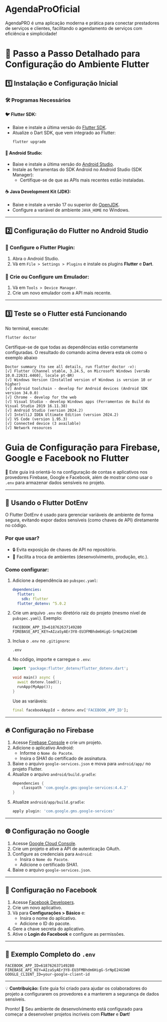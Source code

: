 # AgendaProOficial
AgendaPRO é uma aplicação moderna e prática para conectar prestadores de serviços e clientes, facilitando o agendamento de serviços com eficiência e simplicidade!


# 🚀 Passo a Passo Detalhado para Configuração do Ambiente Flutter

## 1️⃣ Instalação e Configuração Inicial

### 🛠️ **Programas Necessários**

#### 🐦 Flutter SDK:
- Baixe e instale a última versão do [Flutter SDK](https://docs.flutter.dev/get-started/install).
- Atualize o Dart SDK, que vem integrado ao Flutter:
  ```bash
  flutter upgrade
  ```

#### 🤖 Android Studio:
- Baixe e instale a última versão do [Android Studio](https://developer.android.com/studio).
- Instale as ferramentas do SDK Android no Android Studio (SDK Manager):
  - Certifique-se de que as APIs mais recentes estão instaladas.

#### ☕ Java Development Kit (JDK):
- Baixe e instale a versão 17 ou superior do [OpenJDK](https://openjdk.org/).
- Configure a variável de ambiente `JAVA_HOME` no Windows.

---

## 2️⃣ Configuração do Flutter no Android Studio

### 🔌 **Configure o Flutter Plugin:**
1. Abra o Android Studio.
2. Vá em `File > Settings > Plugins` e instale os plugins **Flutter** e **Dart**.

### 📱 **Crie ou Configure um Emulador:**
1. Vá em `Tools > Device Manager`.
2. Crie um novo emulador com a API mais recente.

---

## 3️⃣ Teste se o Flutter está Funcionando

No terminal, execute:
```bash
flutter doctor
```
Certifique-se de que todas as dependências estão corretamente configuradas. O resultado do comando acima devera esta ok como o exemplo abaixo

```
Doctor summary (to see all details, run flutter doctor -v):
[√] Flutter (Channel stable, 3.24.5, on Microsoft Windows [versÆo 10.0.22631.4460], locale pt-BR)
[√] Windows Version (Installed version of Windows is version 10 or higher)
[√] Android toolchain - develop for Android devices (Android SDK version 34.0.0)
[√] Chrome - develop for the web
[√] Visual Studio - develop Windows apps (Ferramentas de Build do Visual Studio 2019 16.11.38)
[√] Android Studio (version 2024.2)
[√] IntelliJ IDEA Ultimate Edition (version 2024.2)
[√] VS Code (version 1.95.3)
[√] Connected device (3 available)
[√] Network resources
```


# Guia de Configuração para Firebase, Google e Facebook no Flutter

🚀 Este guia irá orientá-lo na configuração de contas e aplicativos nos provedores Firebase, Google e Facebook, além de mostrar como usar o `.env` para armazenar dados sensíveis no projeto.

---

## 🌳 **Usando o Flutter DotEnv**

O Flutter DotEnv é usado para gerenciar variáveis de ambiente de forma segura, evitando expor dados sensíveis (como chaves de API) diretamente no código.

### Por que usar?
- 🔒 Evita exposição de chaves de API no repositório.
- 🔄 Facilita a troca de ambientes (desenvolvimento, produção, etc.).

### Como configurar:

1. Adicione a dependência ao `pubspec.yaml`:

   ```yaml
   dependencies:
     flutter:
       sdk: flutter
     flutter_dotenv: ^5.0.2
   ```

2. Crie um arquivo `.env` no diretório raiz do projeto (mesmo nível de `pubspec.yaml`). Exemplo:

   ```env
   FACEBOOK_APP_ID=618762637149280
   FIREBASE_API_KEY=AIzaSyAEr3Y8-EU3FMBhdm6HigG-SrNpE24GSW0
   ```

3. Inclua o `.env` no `.gitignore`:

   ```
   .env
   ```

4. No código, importe e carregue o `.env`:

   ```dart
   import 'package:flutter_dotenv/flutter_dotenv.dart';

   void main() async {
     await dotenv.load();
     runApp(MyApp());
   }
   ```

   Use as variáveis:

   ```dart
   final facebookAppId = dotenv.env['FACEBOOK_APP_ID'];
   ```

---

## 🔥 **Configuração no Firebase** 

1. Acesse [Firebase Console](https://console.firebase.google.com/) e crie um projeto.
2. Adicione o aplicativo Android:
   - Informe o `Nome do Pacote`.
   - Insira o SHA1 do certificado de assinatura.
3. Baixe o arquivo `google-services.json` e mova para `android/app/` no projeto Flutter.
4. Atualize o arquivo `android/build.gradle`:
   ```gradle
   dependencies {
       classpath 'com.google.gms:google-services:4.4.2'
   }
   ```
5. Atualize `android/app/build.gradle`:
   ```gradle
   apply plugin: 'com.google.gms.google-services'
   ```

---

## 🌐 **Configuração no Google** 

1. Acesse [Google Cloud Console](https://console.cloud.google.com/).
2. Crie um projeto e ative a API de autenticação OAuth.
3. Configure as credenciais para `Android`:
   - Insira o `Nome do Pacote`.
   - Adicione o certificado SHA1.
4. Baixe o arquivo `google-services.json`.

---

## 📘 **Configuração no Facebook** 

1. Acesse [Facebook Developers](https://developers.facebook.com/).
2. Crie um novo aplicativo.
3. Vá para **Configurações > Básico** e:
   - Insira o nome do aplicativo.
   - Adicione o ID do pacote.
4. Gere a chave secreta do aplicativo.
5. Ative o **Login do Facebook** e configure as permissões.

---

## 🌟 **Exemplo Completo do `.env`**

```env
FACEBOOK_APP_ID=618762637149280
FIREBASE_API_KEY=AIzaSyAEr3Y8-EU3FMBhdm6HigG-SrNpE24GSW0
GOOGLE_CLIENT_ID=your-google-client-id
```

---

💡 **Contribuição:** Este guia foi criado para ajudar os colaboradores do projeto a configurarem os provedores e a manterem a segurança de dados sensíveis.

Pronto! 🎉 Seu ambiente de desenvolvimento está configurado para começar a desenvolver projetos incríveis com **Flutter** e **Dart**!
